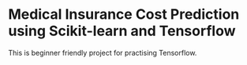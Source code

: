 # Medical Insurance Cost Prediction using Scikit-learn and Tensorflow
This is beginner friendly project for practising Tensorflow.
